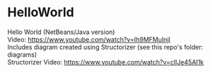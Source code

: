 # HelloWorld <br />
Hello World (NetBeans/Java version) <br />
Video: https://www.youtube.com/watch?v=Ih9MFMuInjI <br />
Includes diagram created using Structorizer (see this repo's folder: diagrams) <br />
Structorizer Video: https://www.youtube.com/watch?v=clIJe45AI1k
